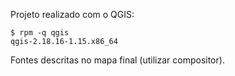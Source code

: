 Projeto realizado com o QGIS:

    $ rpm -q qgis
    qgis-2.18.16-1.15.x86_64

Fontes descritas no mapa final (utilizar compositor).